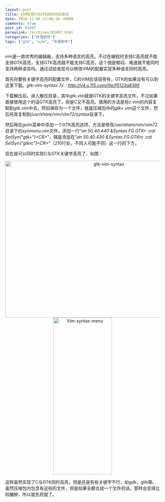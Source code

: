 ```yaml
---
layout: post
title: VIM实现C与GTK同时代码高亮
date: 2010-11-06 13:06:16 +0000
comments: true
post_id: 83487
permalink: /archives/83487.html
categories: ["开源软件"]
tags: ["gtk", "vim", "开源软件"]
---
```


vim是一款优秀的编辑器，支持多种语言的高亮。不过在编程时支持C高亮就不能支持GTK高亮，支持GTK高亮就不能支持C高亮，这个很是郁闷，难道就不能同时支持两种语言吗。通过试验发现可以修改VIM的配置实现多种语言同时高亮。

首先你要有关键字高亮的配置文件，C的VIM应该自带有，GTK的如果没有可以到这里下载。<em>gtk-vim-syntax.7z：http://v4.u.115.com/file/f5123a8395</em>

下载解压后，进入解压目录，其中<em>gtk.vim</em>就是GTK的关键字高亮文件，不过如果直接使用这个的话GTK高亮了，但是C又不高亮。偶用的方法是将<em>c.vim</em>的内容复制到<em>gtk.vim</em>中去，然后保存为一个文件，就是压缩包中的<em>gtk+.vim</em>这个文件，然后将其复制到<em>/usr/share/vim/vim72/syntax</em>目录下。

然后再在<em>gvim</em>菜单中添加一个GTK高亮选项，方法是修改<em>/usr/share/vim/vim72</em>目录下的<em>synmenu.vim</em>文件，添加一行“<em>an 50.40.440 &amp;Syntax.FG.GTK+ :cal SetSyn("gtk+")&lt;CR&gt;</em>”，偶是添加在“<em>an 50.40.430 &amp;Syntax.FG.GTKrc :cal SetSyn("gtkrc")&lt;CR&gt;</em>”（210行处，不同人可能不同）这一行的下方。

现在就可以同时实现C与GTK关键字高亮了，如图：
<p style="text-align: center"><img style="width: 660px;height: 510px" src="http://img208.poco.cn/mypoco/myphoto/20101106/20/5545129120101106201934050.jpg" alt="gtk-vim-syntax" />

<img style="width: 191px;height: 510px" src="http://img208.poco.cn/mypoco/myphoto/20101106/20/5545129120101106201910026.jpg" alt="Vim-syntax-menu" />

这样虽然实现了C与GTK同时高亮，但是还是有些关键字不行，如gdk、glib等。虽然压缩包内包含有这些的文件，但是如果全都合成一个文件的话，那样会显得比较臃肿，所以就先将就了。
